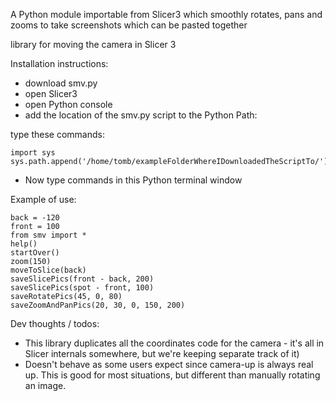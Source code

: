 A Python module importable from Slicer3 which smoothly rotates, pans and zooms to take screenshots which can be pasted together

library for moving the camera in Slicer 3

Installation instructions:

* download smv.py
* open Slicer3
* open Python console
* add the location of the smv.py script to the Python Path:

type these commands:

    import sys
	sys.path.append('/home/tomb/exampleFolderWhereIDownloadedTheScriptTo/')

* Now type commands in this Python terminal window

Example of use:

	back = -120
	front = 100
	from smv import *
	help()
	startOver()
	zoom(150)
	moveToSlice(back)
	saveSlicePics(front - back, 200)
	saveSlicePics(spot - front, 100)
	saveRotatePics(45, 0, 80)
	saveZoomAndPanPics(20, 30, 0, 150, 200)

Dev thoughts / todos: 

* This library duplicates all the coordinates code for the camera - it's all in Slicer internals somewhere, but we're keeping separate track of it)
* Doesn't behave as some users expect since camera-up is always real up.  This is good for most situations, but different than manually rotating an image.
